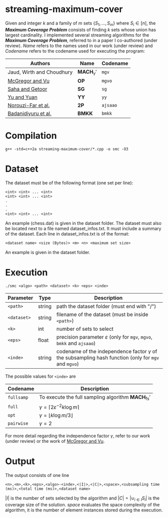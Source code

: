 # streaming-maximum-cover
Given and integer $k$ and a family of $m$ sets $\{S_1, \dots, S_m\}$ where $S_i \in [n]$, the ***Maximum Coverage Problem*** consists of finding $k$ sets whose union has largest cardinality. I implemented several streaming algorithms for the ***Maximum Coverage Problem***, referred to in a paper I co-authored (under review). *Name* refers to the names used in our work (under review) and *Codename* refers to the codename used for executing the program:

| Authors | Name | Codename |
| - | - | - |
| Jaud, Wirth and Choudhury | $\mathbf{MACH}_\gamma'$ | ```mgv``` |
| [McGregor and Vu](https://link.springer.com/article/10.1007/s00224-018-9878-x) | $\mathbf{OP}$ | ```mgvo``` |
| [Saha and Getoor](https://epubs.siam.org/doi/10.1137/1.9781611972795.60) | $\mathbf{SG}$ | ```sg``` |
| [Yu and Yuan](https://epubs.siam.org/doi/10.1137/1.9781611972832.84) | $\mathbf{YY}$ | ```yy``` |
| [Norouzi-Far et al.](https://proceedings.mlr.press/v80/norouzi-fard18a.html) | $\mathbf{2P}$ | ```ajsaao``` |
| [Badanidiyuru et al.](https://dl.acm.org/doi/10.1145/2623330.2623637) | $\mathbf{BMKK}$ | ```bmkk``` |

# Compilation

```g++ -std=c++2a streaming-maximum-cover/*.cpp -o smc -O3```

# Dataset
The dataset must be of the following format (one set per line):
```
<int> <int> ... <int>
<int> <int> ... <int>
.
.
.
<int> <int> ... <int>
```
An example (chess.dat) is given in the dataset folder. The dataset must also be located next to a file named dataset_infos.txt. It must include a summary of the dataset. Each line in dataset_infos.txt is of the format:

```<dataset name> <size (Bytes)> <m> <n> <maximum set size>```

An example is given in the dataset folder.


# Execution
```./smc <algo> <path> <dataset> <k> <eps> <inde>```

| Parameter | Type | Description |
| - | - | - |
| ```<path>``` | string | path the dataset folder (must end with "/") |
| ```<dataset>```| string | filename of the dataset (must be inside ```<path>```) |
| ```<k>``` | int | number of sets to select |
| ```<eps>``` | float |  precision parameter $\varepsilon$ (only for ```mgv```, ```mgvo```, ```bmkk``` and ```ajsaao```) |
| ```<inde>``` | string | codename of the independence factor $\gamma$ of the subsampling hash function (only for ```mgv``` and ```mgvo```) |

The possible values for ```<inde>``` are 


| Codename | Description |
| - | - |
| ```fullsamp``` | To execute the full sampling algorithm $\mathbf{MACH}_\text{fs}'$ |
| ```full``` | $\gamma = \lceil 2 \varepsilon^{-2} k \log m \rceil$ |
| ```opt``` | $\gamma = \lfloor k \log m / 3\rfloor$ |
| ```pairwise``` | $\gamma = 2$ |

For more detail regarding the independence factor $\gamma$, refer to our work (under review) or the work of [McGregor and Vu](https://link.springer.com/article/10.1007/s00224-018-9878-x).


# Output
The output consists of one line

```<n>,<m>,<k>,<eps>,<algo>-<inde>,<|I|>,<|C|>,<space>,<subsampling time (ms)>,<total time (ms)>,<dataset name>```
    
$|I|$ is the number of sets selected by the algorithm and $|C| = |\cup_{i \in I} S_i|$ is the coverage size of the solution. *space* evaluates the space complexity of the algorithm, it is the number of element instances stored during the execution.
